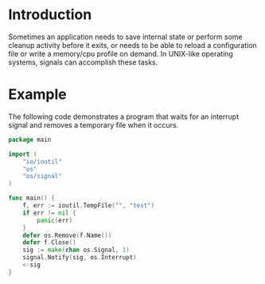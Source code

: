 # Introduction

Sometimes an application needs to save internal state or perform some cleanup activity before it exits, or needs to be able to reload a configuration file or write a memory/cpu profile on demand.  In UNIX-like operating systems, signals can accomplish these tasks.

# Example

The following code demonstrates a program that waits for an interrupt signal and removes a temporary file when it occurs.

```go
package main

import (
	"io/ioutil"
	"os"
	"os/signal"
)

func main() {
	f, err := ioutil.TempFile("", "test")
	if err != nil {
		panic(err)
	}
	defer os.Remove(f.Name())
	defer f.Close()
	sig := make(chan os.Signal, 1)
	signal.Notify(sig, os.Interrupt)
	<-sig
}
```